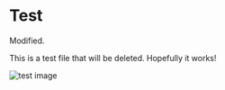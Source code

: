 # Test

Modified.

This is a test file that will be deleted. Hopefully it works!

![test image](/doc/img/jelly-beans.jpg)

